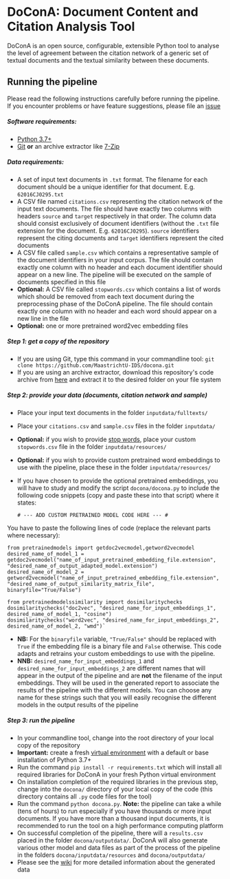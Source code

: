 # DoConA: Document Content and Citation Analysis Tool

DoConA is an open source, configurable, extensible Python tool to analyse the level of agreement between the citation network of a generic set of textual documents and the textual similarity between these documents.

## Running the pipeline

Please read the following instructions carefully before running the pipeline. If you encounter problems or have feature suggestions, please file an [issue](https://github.com/MaastrichtU-IDS/docona/issues)

##### Software requirements:

+ [Python 3.7+](https://www.python.org/downloads/)
+ [Git](https://git-scm.com/) **or** an archive extractor like [7-Zip](https://www.7-zip.org/)

##### Data requirements:

+ A set of input text documents in `.txt` format. The filename for each document should be a unique identifier for that document. E.g. `62016CJ0295.txt`
+ A CSV file named `citations.csv` representing the citation network of the input text documents. The file should have exactly two columns with headers `source` and `target` respectively in that order. The column data should consist exclusively of document identifiers (without the `.txt` file extension for the document. E.g. `62016CJ0295`). `source` identifiers represent the citing documents and `target` identifiers represent the cited documents
+ A CSV file called `sample.csv` which contains a representative sample of the document identifiers in your input corpus. The file should contain exactly one column with no header and each document identifier should appear on a new line. The pipeline will be executed on the sample of documents specified in this file
+ **Optional:** A CSV file called `stopwords.csv` which contains a list of words which should be removed from each text document during the preprocessing phase of the DoConA pipeline. The file should contain exactly one column with no header and each word should appear on a new line in the file 
+ **Optional:** one or more pretrained word2vec embedding files 

##### Step 1: get a copy of the repository
    
+ If you are using Git, type this command in your commandline tool: `git clone https://github.com/MaastrichtU-IDS/docona.git`
+ If you are using an archive extractor, download this repository's code archive from [here](https://github.com/MaastrichtU-IDS/docona/archive/master.zip) and extract it to the desired folder on your file system

##### Step 2: provide your data (documents, citation network and sample)
    
+ Place your input text documents in the folder `inputdata/fulltexts/` 
+ Place your `citations.csv` and `sample.csv` files in the folder `inputdata/`
+ **Optional:** if you wish to provide [stop words](https://nlp.stanford.edu/IR-book/html/htmledition/dropping-common-terms-stop-words-1.html), place your custom `stopwords.csv` file in the folder `inputdata/resources/`
+ **Optional:** if you wish to provide custom pretrained word embeddings to use with the pipeline, place these in the folder `inputdata/resources/`
+ If you have chosen to provide the optional pretrained embeddings, you will have to study and modify the script `docona/docona.py` to include the following code snippets (copy and paste these into that script) where it states:

	`# --- ADD CUSTOM PRETRAINED MODEL CODE HERE --- #`

You have to paste the following lines of code (replace the relevant parts where necessary):

	from pretrainedmodels import getdoc2vecmodel,getword2vecmodel
	desired_name_of_model_1 = getdoc2vecmodel("name_of_input_pretrained_embedding_file.extension", "desired_name_of_output_adapted_model.extension")									
	desired_name_of_model_2 = getword2vecmodel("name_of_input_pretrained_embedding_file.extension", "desired_name_of_output_similarity_matrix_file", binaryfile="True/False")

	from pretrainedmodelssimilarity import dosimilaritychecks
	dosimilaritychecks("doc2vec", "desired_name_for_input_embeddings_1", desired_name_of_model_1, "cosine")
	dosimilaritychecks("word2vec", "desired_name_for_input_embeddings_2", desired_name_of_model_2, "wmd")`

+ **NB:** For the `binaryfile` variable, `"True/False"` should be replaced with `True` if the embedding file is a binary file and `False` otherwise. This code adapts and retrains your custom embeddings to use with the pipeline.
+ **NNB:** `desired_name_for_input_embeddings_1` and `desired_name_for_input_embeddings_2` are different names that will appear in the output of the pipeline and are **not** the filename of the input embeddings. They will be used in the generated report to associate the results of the pipeline with the different models. You can choose any name for these strings such that you will easily recognise the different models in the output results of the pipeline

##### Step 3: run the pipeline

+ In your commandline tool, change into the root directory of your local copy of the repository
+ **Important:** create a fresh [virtual environment](https://docs.python.org/3/tutorial/venv.html) with a default or base installation of Python 3.7+  
+ Run the command `pip install -r requirements.txt` which will install all required libraries for DoConA in your fresh Python virtual environment
+ On installation completion of the required libraries in the previous step, change into the `docona/` directory of your local copy of the code (this directory contains all `.py` code files for the tool)
+ Run the command `python docona.py`. **Note:** the pipeline can take a while (tens of hours) to run especially if you have thousands or more input documents. If you have more than a thousand input documents, it is recommended to run the tool on a high performance computing platform
+ On successful completion of the pipeline, there will a `results.csv` placed in the folder `docona/outputdata/`. DoConA will also generate various other model and data files as part of the process of the pipeline in the folders `docona/inputdata/resources` and `docona/outputdata/`
+ Please see the [wiki](https://github.com/MaastrichtU-IDS/docona/wiki) for more detailed information about the generated data
